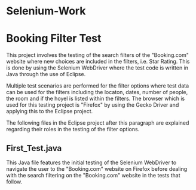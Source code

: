 # Selenium-Work
 
<h1>Booking Filter Test</h1>

<p>This project involves the testing of the search filters of the "Booking.com" website where new choices are included in the filters, i.e. Star Rating.
This is done by using the Selenium WebDriver where the test code is written in Java through the use of Eclipse.<p>
Multiple test scenarios are performed for the filter options where test data can be used for the filters including the locaton, dates, number of people, the room and if the hoyel is listed within the filters.
The browser which is used for this testing project is "Firefox" by using the Gecko Driver and applying this to the Eclipse project.

The following files in the Eclipse project after this paragraph are explained regarding their roles in the testing of the filter options.

<h2>First_Test.java</h2>

This Java file features the initial testing of the Selenium WebDriver to navigate the user to the "Booking.com" website on Firefox before dealing with the search filtering on the "Booking.com" website in the tests that follow.
